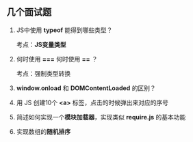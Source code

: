 ## 几个面试题
1. JS中使用 **typeof** 能得到哪些类型？
   
   考点：**JS变量类型**

2. 何时使用 **===** 何时使用 **==** ？
   
   考点：强制类型转换

3. **window.onload** 和 **DOMContentLoaded** 的区别？ 
4. 用 JS 创建10个 **&lt;a&gt;** 标签，点击的时候弹出来对应的序号
5. 简述如何实现一个**模块加载器**，实现类似 **require.js** 的基本功能
6. 实现数组的**随机排序**